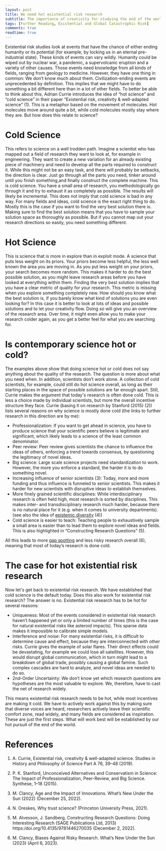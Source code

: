 ```yaml
---
layout: post
title: We need hot existential risk research
subtitle: The importance of creativity for studying the end of the world
tags: [Further Reading, Existential and Global Catastrophic Risk]
comments: true
readtime: true
---
```


Existential risk studies look at events that have the chance of either ending humanity or its potential (for example, by locking us in an eternal pre-industrial state). These kinds of events can vary wildly. Humanity could be wiped out by nuclear war, a pandemic, a supervolcanic eruption and a variety of other causes. Those events need knowledge from all kinds of fields, ranging from geology to medicine. However, they have one thing in common: We don’t know much about them. Civilization-ending events are unprecedented by definition. This implies that we might have to do something a bit different here than in a lot of other fields. To better be able to think about this, Adrian Currie introduces the idea of “hot science” and “cold science” in their paper “Existential risk, creativity & well-adapted science” (1). This is a metaphor based on the movement of molecules. Hot molecules move around quite a bit, while cold molecules mostly stay where they are. But how does this relate to science?

# Cold Science

This refers to science on a well trodden path. Imagine a scientist who has mapped out a field of research they want to look at, for example in engineering. They want to create a new variation for an already existing piece of machinery and need to develop all the parts required to construct it. While this might not be an easy task, and there will probably be setbacks, the direction is clear. Just go through all the parts you need, tinker around until you finish something,and finally construct the complete machine. This is cold science. You have a small area of research, you methodologically go through it and try to exhaust it as completely as possible. The results will likely be incremental. This does not imply that cold science is bad in any way. For many fields and ideas, cold science is the exact right thing to do. Mostly this is the case if you want to find the very best solution there is. Making sure to find the best solution means that you have to sample your solution space as thoroughly as possible. But if you cannot map out your research directions so easily, you need something different. 

# Hot Science 

This is science that is more in explore than in exploit mode. A science that puts less weight on its priors. Your priors become less helpful, the less well known the area you are moving in. As you put less weight on your priors, your search becomes more random. This makes it harder to do the best possible solution, as you might leave research areas before you have looked at everything within them. Finding the very best solution implies that you have a clear metric of quality for your research. This metric is missing when you explore something completely new. How should you know what the best solution is, if you barely know what kind of solutions you are even looking for? In this case it is better to look at lots of ideas and possible solutions and to let your creativity flow. Doing so will give you an overview of the research area. Over time, it might even allow you to make your research colder again, as you get a better feel for what you are searching for. 

# Is contemporary science hot or cold?

The examples above show that doing science hot or cold does not say anything about the quality of the research. The question is more about what you need when. In addition, scientists don’t work alone. A collection of cold scientists, for example, could still do hot science overall, as long as their starting places in the space of possible solutions are far enough apart. Still, Currie makes the argument that today's research is often done cold. This is less a choice made by individual scientists, but more the overall incentive structure they face. Currie (basing it on research by Stanford (2015) (2)) lists several reasons on why science is mostly done cold (the links to further research in this direction are by me):

* Professionalization: If you want to get ahead in science, you have to produce science that your scientific peers believe is legitimate and significant, which likely leads to a science of the least common denominator. 
* Peer review: Peer review gives scientists the chance to influence the ideas of others, enforcing a trend towards consensus, by questioning the legitimacy of novel ideas. 
* Big science: Large scale science projects need standardization to work. However, the more you enforce a standard, the harder it is to do something novel. 
* Increasing influence of senior scientists (3): Today, more and more funding and thus influence is funneled to senior scientists. This makes it harder for new scientists with disruptive ideas to establish themselves.  
* More finely grained scientific disciplines: While interdisciplinary research is often held high, most research is sorted by disciplines. This makes inter- and transdisciplinary research much harder, because there is no natural place for it (e.g. when it comes to university departments). (see also the idea of [epistemic diversity](https://florianjehn.github.io/Societal_Collapse/2023-01-16-diversity/) (4))
* Cold science is easier to teach: Teaching people to exhaustively sample a small area is easier than to lead them to explore novel ideas and fields. This is also highlighted in “Constructing Research Questions” (5).

 All this leads to more [gap spotting](https://florianjehn.github.io/Societal_Collapse/2023-02-03-gap_spotting/) and less risky research overall (6), meaning that most of today’s research is done cold.
  
# The case for hot existential risk research 

Now let's get back to existential risk research. We have established that cold science is the default today. Does this also work for existential risk research? The answer is no. Existential risk research has to be hot for several reasons:

* Uniqueness: Most of the events considered in existential risk research haven’t happened yet or only a limited number of times (this is the case for natural existential risks like asteroid impacts). This sparse data makes it impossible to calibrate simple models.
* Interference and noise: For many existential risks, it is difficult to determine cause and effect, because they are interconnected with other risks. Currie gives the example of solar flares. Their direct effects could be devastating, for example we could lose all satellites. However, this would disrupt global communication, which in turn might lead to a breakdown of global trade, possibly causing a global famine. Such complex cascades are hard to analyze, and novel ideas are needed to do so.
* 2nd-Order Uncertainty: We don’t know yet which research questions are hypotheses are the most valuable to explore. We, therefore, have to cast the net of research widely. 

This means existential risk research needs to be hot, while most incentives are making it cold. We have to actively work against this by making sure that diverse voices are heard, researchers actively leave their scientific comfort zone, read widely, and many fields are considered as inspiration. These are just the first steps. What will work best will be established by our hot pursuit of the end of the world. 

# References

1. A. Currie, Existential risk, creativity & well-adapted science. Studies in History and Philosophy of Science Part A 76, 39–48 (2019).

2. P. K. Stanford, Unconceived Alternatives and Conservatism in Science: The Impact of Professionalization, Peer-Review, and Big Science. Synthese, 1–18 (2015).

3. M. Clancy, Age and the Impact of Innovations. What’s New Under the Sun (2022) (December 25, 2022).

4. N. Oreskes, Why trust science? (Princeton University Press, 2021).

5. M. Alvesson, J. Sandberg, Constructing Research Questions: Doing Interesting Research (SAGE Publications Ltd, 2013) https:/doi.org/10.4135/9781446270035 (December 2, 2022).

6. M. Clancy, Biases Against Risky Research. What’s New Under the Sun (2023) (April 6, 2023).
